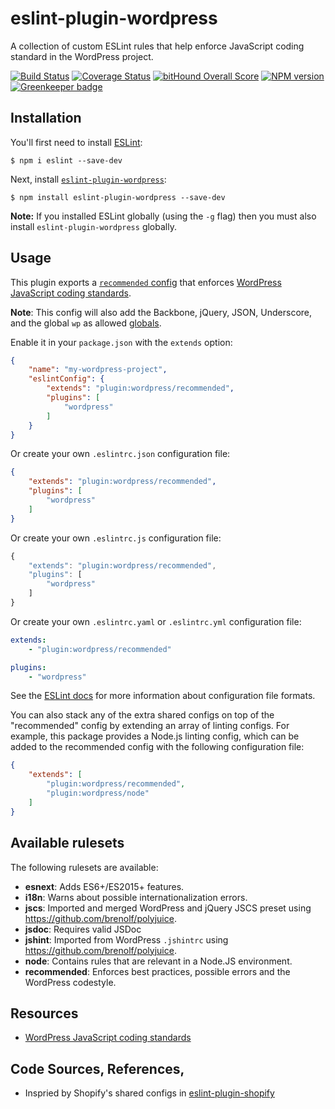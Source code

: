 # eslint-plugin-wordpress

A collection of custom ESLint rules that help enforce JavaScript coding standard in the WordPress project.

[![Build Status](https://api.travis-ci.org/WordPress-Coding-Standards/eslint-plugin-wordpress.svg?branch=master)](https://travis-ci.org/WordPress-Coding-Standards/eslint-plugin-wordpress) [![Coverage Status](https://coveralls.io/repos/github/WordPress-Coding-Standards/eslint-plugin-wordpress/badge.svg?branch=master)](https://coveralls.io/github/WordPress-Coding-Standards/eslint-plugin-wordpress?branch=master) [![bitHound Overall Score](https://www.bithound.io/github/WordPress-Coding-Standards/eslint-plugin-wordpress/badges/score.svg)](https://www.bithound.io/github/WordPress-Coding-Standards/eslint-plugin-wordpress) [![NPM version](http://img.shields.io/npm/v/eslint-plugin-wordpress.svg)](https://www.npmjs.org/package/eslint-plugin-wordpress) [![Greenkeeper badge](https://badges.greenkeeper.io/WordPress-Coding-Standards/eslint-plugin-wordpress.svg)](https://greenkeeper.io/)

## Installation

You'll first need to install [ESLint](http://eslint.org):

```
$ npm i eslint --save-dev
```

Next, install [`eslint-plugin-wordpress`](https://github.com/WordPress-Coding-Standards/eslint-plugin-wordpress):

```
$ npm install eslint-plugin-wordpress --save-dev
```

**Note:** If you installed ESLint globally (using the `-g` flag) then you must also install `eslint-plugin-wordpress` globally.

## Usage

This plugin exports a [`recommended` config](index.js) that enforces [WordPress JavaScript coding standards](https://make.wordpress.org/core/handbook/best-practices/coding-standards/javascript/).

**Note**: This config will also add the Backbone, jQuery, JSON, Underscore, and the global `wp` as allowed [globals](http://eslint.org/docs/user-guide/configuring#specifying-globals).

Enable it in your `package.json` with the `extends` option:

```json
{
	"name": "my-wordpress-project",
	"eslintConfig": {
		"extends": "plugin:wordpress/recommended",
		"plugins": [
			"wordpress"
		]
	}
}
```

Or create your own `.eslintrc.json` configuration file:

```json
{
	"extends": "plugin:wordpress/recommended",
	"plugins": [
		"wordpress"
	]
}
```

Or create your own `.eslintrc.js` configuration file:

```js
{
	"extends": "plugin:wordpress/recommended",
	"plugins": [
		"wordpress"
	]
}
```

Or create your own `.eslintrc.yaml` or `.eslintrc.yml` configuration file:

```yaml
extends:
	- "plugin:wordpress/recommended"

plugins:
	- "wordpress"
```

See the [ESLint docs](http://eslint.org/docs/user-guide/configuring.html#configuration-file-formats) for more information about configuration file formats.


You can also stack any of the extra shared configs on top of the "recommended" config by extending an array of linting configs. For example, this package provides a Node.js linting config, which can be added to the recommended config with the following configuration file:

```json
{
	"extends": [
		"plugin:wordpress/recommended",
		"plugin:wordpress/node"
	]
}
```

## Available rulesets

The following rulesets are available:

* **esnext**: Adds ES6+/ES2015+ features.
* **i18n**: Warns about possible internationalization errors.
* **jscs**: Imported and merged WordPress and jQuery JSCS preset using https://github.com/brenolf/polyjuice.
* **jsdoc**: Requires valid JSDoc
* **jshint**: Imported from WordPress `.jshintrc` using https://github.com/brenolf/polyjuice.
* **node**: Contains rules that are relevant in a Node.JS environment.
* **recommended**: Enforces best practices, possible errors and the WordPress codestyle.

## Resources

- [WordPress JavaScript coding standards](https://make.wordpress.org/core/handbook/best-practices/coding-standards/javascript/)

## Code Sources, References, 

- Inspried by Shopify's shared configs in [eslint-plugin-shopify](https://github.com/Shopify/javascript/tree/master/packages/eslint-plugin-shopify)
